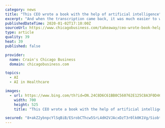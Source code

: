 ```yaml
---
category: news
title: "This CEO wrote a book with the help of artificial intelligence"
excerpt: "And when the transcription came back, it was much easier to work through. As a CEO, did it make you think of other opportunities? In health care, I wonder when artificial intelligence will be able to use predictive analytics to determine whether you should make that cut here or there on a robotic laparoscopy. As a consumer, I'm getting close to ..."
publishedDateTime: 2020-01-02T17:10:00Z
sourceUrl: https://www.chicagobusiness.com/takeaway/ceo-wrote-book-help-artificial-intelligence
type: article
quality: 39
heat: 39
published: false

provider:
  name: Crain's Chicago Business
  domain: chicagobusiness.com

topics:
  - AI
  - AI in Healthcare

images:
  - url: https://www.bing.com/th?id=ON.24C8D6C61BB0C560762E125C8A3F0D46
    width: 700
    height: 525
    title: "This CEO wrote a book with the help of artificial intelligence"

secured: "8+akZ2ybnpcYlSqBiB/ESrobCThcw5SrL4dH2VJAcxDzT3r0lk0K1Vg/Siobtq7fVmeFs9BZ9QqkfIxrq7ntbJZj1w3OYcv848vDLcdKlBdb1w3G+MpDYK4zGugNaFLXMqOfVsg7jRw0YOkZCtZYpleNEvraVy8zBUmxi5Smlq++9s8GRcuIaLG4JUj0uf8/JY1L6Nz+FwNGqKUkh3PnasHkcgH0mgIdgTylqLyEnLHSCqDKgwgcNQEeSdxUNgM3SvjQL9uvOYj+iV9E0f1fqg==;FzNub0VkBfurBbq4dP/2vQ=="
---
```


